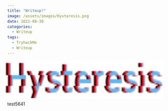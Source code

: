 ```yaml
---
title: "Writeup!" 
image: /assets/images/Hysteresis.png
date: 2021-08-30
categories:
  - Writeup
tags:
  - TryhackMe
  - Writeup
---
```

<img src="/assets/images/Hysteresis.png" alt="" style="float: right;margin-right:10px; margin-left:20px; margin-bottom:10px; height:120px;">

test5641